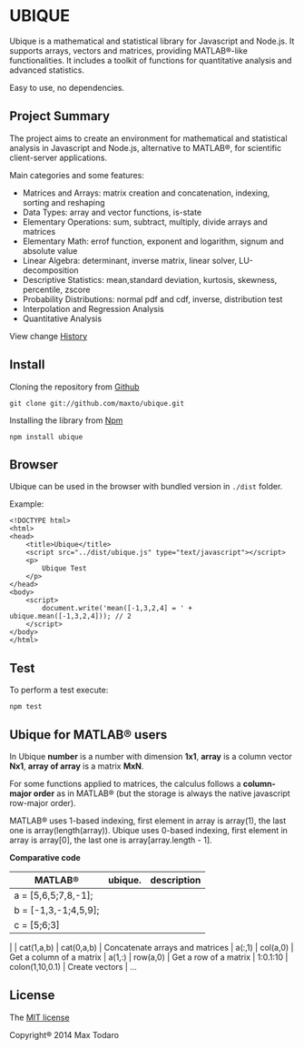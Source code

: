 # UBIQUE

Ubique is a mathematical and statistical library for Javascript and Node.js. It supports arrays, vectors and matrices, providing MATLAB®-like functionalities.
It includes a toolkit of functions for quantitative analysis and advanced statistics.

Easy to use, no dependencies. 

## Project Summary

The project aims to create an environment for mathematical and statistical analysis in Javascript and Node.js, alternative to MATLAB®, for scientific client-server applications.

Main categories and some features:

- Matrices and Arrays: matrix creation and concatenation, indexing, sorting and reshaping
- Data Types: array and vector functions, is-state
- Elementary Operations: sum, subtract, multiply, divide arrays and matrices 
- Elementary Math: errof function, exponent and logarithm, signum and absolute value
- Linear Algebra: determinant, inverse matrix, linear solver, LU-decomposition
- Descriptive Statistics: mean,standard deviation, kurtosis, skewness, percentile, zscore
- Probability Distributions: normal pdf and cdf, inverse, distribution test
- Interpolation and Regression Analysis
- Quantitative Analysis

View change [History](HISTORY.md) 

## Install

Cloning the repository from [Github](https://github.com/maxto/ubique)

```
git clone git://github.com/maxto/ubique.git
```

Installing the library from [Npm](https://www.npmjs.org/package/ubique)

```
npm install ubique
```
## Browser

Ubique can be used in the browser with bundled version in `./dist` folder.

Example:

```
<!DOCTYPE html>
<html>
<head>
	<title>Ubique</title>
	<script src="../dist/ubique.js" type="text/javascript"></script>
	<p>
		Ubique Test
	</p>
</head>
<body>
	<script>
		document.write('mean([-1,3,2,4] = ' + ubique.mean([-1,3,2,4])); // 2
	</script>
</body>
</html>
```

## Test

To perform a test execute:

```
npm test
```

## Ubique for MATLAB® users

In Ubique __number__ is a number with dimension __1x1__, __array__ is a column vector __Nx1__, __array of array__ is a matrix __MxN__.

For some functions applied to matrices, the calculus follows a __column-major order__ as in MATLAB® (but the storage is always the native javascript row-major order).

MATLAB® uses 1-based indexing, first element in array is array(1), the last one is array(length(array)).
Ubique uses 0-based indexing, first element in array is array[0], the last one is array[array.length - 1].

__Comparative code__

|MATLAB®| ubique.| description|
|----- |--------|------|
| a = [5,6,5;7,8,-1];
| b = [-1,3,-1;4,5,9];
| c = [5;6;3]
|
| cat(1,a,b) | cat(0,a,b) |  Concatenate arrays and matrices
| a(:,1) | col(a,0) | Get a column of a matrix
| a(1,:) | row(a,0) | Get a row of a matrix
| 1:0.1:10 | colon(1,10,0.1) | Create vectors
| ...

## License

The [MIT license](LICENSE)

Copyright® 2014 Max Todaro







